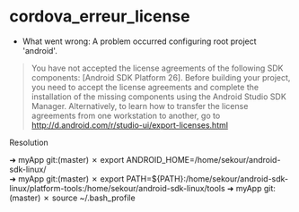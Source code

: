 # cordova_erreur_license

* What went wrong:
A problem occurred configuring root project 'android'.
> You have not accepted the license agreements of the following SDK components:
  [Android SDK Platform 26].
  Before building your project, you need to accept the license agreements and complete the installation of the missing components using the Android Studio SDK Manager.
  Alternatively, to learn how to transfer the license agreements from one workstation to another, go to http://d.android.com/r/studio-ui/export-licenses.html

Resolution

➜  myApp git:(master) ✗ export ANDROID_HOME=/home/sekour/android-sdk-linux/                                       
➜  myApp git:(master) ✗ export PATH=${PATH}:/home/sekour/android-sdk-linux/platform-tools:/home/sekour/android-sdk-linux/tools
➜  myApp git:(master) ✗ source ~/.bash_profile  
